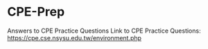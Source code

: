 # CPE-Prep
Answers to CPE Practice Questions
Link to CPE Practice Questions: https://cpe.cse.nsysu.edu.tw/environment.php
